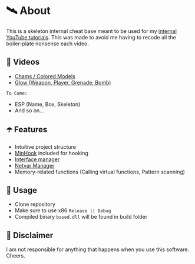 ﻿# 🛰 About
This is a skeleton internal cheat base meant to be used for my [internal YouTube tutorials](https://www.youtube.com/watch?v=vF5fzIDUJVw&list=PLfXYbj_AHLD7I5NxCFHM2gYFihnDD0e5O). This was made to avoid me having to recode all the boiler-plate nonsense each video.

## 🌌 Videos
- [Chams / Colored Models](https://www.youtube.com/watch?v=xXhVCUieL08)
- [Glow (Weapon, Player, Grenade, Bomb)](https://www.youtube.com/watch?v=QU3SN2UIAe4)

`To Come:`

- ESP (Name, Box, Skeleton)
- And so on...

## ☂️ Features
- Intuitive project structure
- [MinHook](https://github.com/TsudaKageyu/minhook) included for hooking
- [Interface manager](https://www.youtube.com/watch?v=C0wGdwnaArA)
- [Netvar Manager](https://www.youtube.com/watch?v=VCsNZ0GRVzo)
- Memory-related functions (Calling virtual functions, Pattern scanning)

## 🌠 Usage
- Clone repository
- Make sure to use x86 `Release || Debug`
- Compiled binary `based.dll` will be found in build folder

## 🗿 Disclaimer
I am not responsible for anything that happens when you use this software. Cheers.
